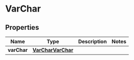 

# VarChar


## Properties

| Name | Type | Description | Notes |
|------------ | ------------- | ------------- | -------------|
|**varChar** | [**VarCharVarChar**](VarCharVarChar.md) |  |  |



